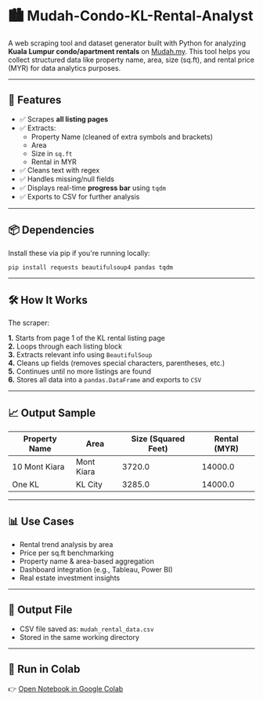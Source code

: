 # 🏙️ Mudah-Condo-KL-Rental-Analyst
A web scraping tool and dataset generator built with Python for analyzing **Kuala Lumpur condo/apartment rentals** on [Mudah.my](https://www.mudah.my/). This tool helps you collect structured data like property name, area, size (sq.ft), and rental price (MYR) for data analytics purposes.

---

## 🚀 Features

- ✅ Scrapes **all listing pages**
- ✅ Extracts:
  - Property Name (cleaned of extra symbols and brackets)
  - Area
  - Size in `sq.ft`
  - Rental in MYR
- ✅ Cleans text with regex
- ✅ Handles missing/null fields
- ✅ Displays real-time **progress bar** using `tqdm`
- ✅ Exports to CSV for further analysis

---

## 📦 Dependencies

Install these via pip if you're running locally:

```bash
pip install requests beautifulsoup4 pandas tqdm
```

---

## 🛠 How It Works

The scraper:

**1.** Starts from page 1 of the KL rental listing page  
**2.** Loops through each listing block  
**3.** Extracts relevant info using `BeautifulSoup`  
**4.** Cleans up fields (removes special characters, parentheses, etc.)  
**5.** Continues until no more listings are found  
**6.** Stores all data into a `pandas.DataFrame` and exports to `CSV`  

---

## 📈 Output Sample

| Property Name | Area       | Size (Squared Feet) | Rental (MYR) |
|---------------|------------|---------------------|--------------|
| 10 Mont Kiara	| Mont Kiara | 3720.0              | 14000.0      |
| One KL        | KL City    | 3285.0              | 14000.0      |  

---

## 📊 Use Cases

- Rental trend analysis by area  
- Price per sq.ft benchmarking  
- Property name & area-based aggregation  
- Dashboard integration (e.g., Tableau, Power BI)  
- Real estate investment insights  

---

## 📁 Output File

- CSV file saved as: `mudah_rental_data.csv`  
- Stored in the same working directory  

---

## 🔗 Run in Colab

👉 [Open Notebook in Google Colab](https://colab.research.google.com/drive/1pXJ-3Cjf0Gy05Nbd-pj0_p0ilvblEJ_w#scrollTo=S3-0ELgXvUsr)







